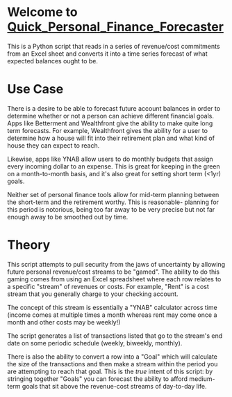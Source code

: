 # Welcome  to **[Quick_Personal_Finance_Forecaster](https://github.com/aa-oswald/Quick_Personal_Finance_Forecaster)**
This is a Python script that reads in a series of revenue/cost commitments from an Excel sheet and converts it into a time series forecast of what expected balances ought to be.

# Use Case

There is a desire to be able to forecast future account balances in order to determine whether or not a person can achieve different financial goals. Apps like Betterment and Wealthfront give the ability to make quite long term forecasts. For example, Wealthfront gives the ability for a user to determine how a house will fit into their retirement plan and what kind of house they can expect to reach.

Likewise, apps like YNAB allow users to do monthly budgets that assign every incoming dollar to an expense. This is great for keeping in the green on a month-to-month basis, and it's also great for setting short term (<1yr) goals.

Neither set of personal finance tools allow for mid-term planning between the short-term and the retirement worthy. This is reasonable- planning for this period is notorious, being too far away to be very precise but not far enough away to be smoothed out by time.

# Theory

This script attempts to pull security from the jaws of uncertainty by allowing future personal revenue/cost streams to be "gamed". The ability to do this gaming comes from using an Excel spreadsheet where each row relates to a specific "stream" of revenues or costs. For example, "Rent" is a cost stream that you generally charge to your checking account. 

The concept of this stream is essentially a "YNAB" calculator across time (income comes at multiple times a month whereas rent may come once a month and other costs may be weekly!) 

The script generates a list of transactions listed that go to the stream's end date on some periodic schedule (weekly, biweekly, monthly). 

There is also the ability to convert a row into a "Goal" which will calculate the size of the transactions and then make a stream within the period you are attempting to reach that goal. This is the *true* intent of this script: by stringing together "Goals" you can forecast the ability to afford medium-term goals that sit above the revenue-cost streams of day-to-day life. 